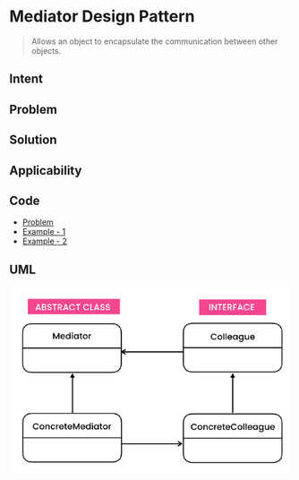 # Mediator Design Pattern
> Allows an object to encapsulate the communication between other objects.

## Intent

## Problem
      
## Solution

## Applicability

## Code
- [Problem](./src/main/java/com/rohan/dp/mediator/problem)
- [Example - 1](src/main/java/com/rohan/dp/mediator/solution/ex1/normal)
- [Example - 2](./src/main/java/com/rohan/dp/mediator/solution/ex2)

## UML
![](assets/mediator-dp-uml.png)

